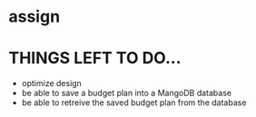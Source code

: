 # assign

# THINGS LEFT TO DO...
- optimize design
- be able to save a budget plan into a MangoDB database
- be able to retreive the saved budget plan from the database